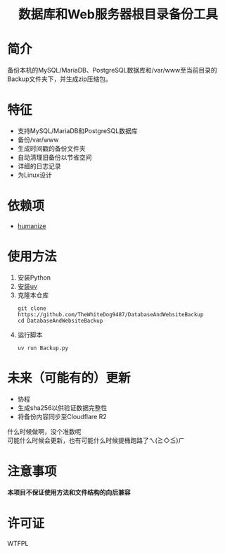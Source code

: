 <h1 style="text-align: center;">数据库和Web服务器根目录备份工具</h1>

# 简介
备份本机的MySQL/MariaDB、PostgreSQL数据库和/var/www至当前目录的Backup文件夹下，并生成zip压缩包。

# 特征
- 支持MySQL/MariaDB和PostgreSQL数据库
- 备份/var/www
- 生成时间戳的备份文件夹
- 自动清理旧备份以节省空间
- 详细的日志记录
- 为Linux设计

# 依赖项
- [humanize](https://github.com/python-humanize/humanize)

# 使用方法
1. 安装Python
2. [安装uv](https://docs.astral.sh/uv/getting-started/installation/)
3. 克隆本仓库
    ```shell
    git clone https://github.com/TheWhiteDog9487/DatabaseAndWebsiteBackup
    cd DatabaseAndWebsiteBackup
    ```
4. 运行脚本
    ```shell
    uv run Backup.py
    ```

# 未来（可能有的）更新
- 协程
- 生成sha256以供验证数据完整性
- 将备份内容同步至Cloudflare R2

什么时候做啊，没个准数呢  
可能什么时候会更新，也有可能什么时候提桶跑路了ㄟ(≧◇≦)ㄏ

# 注意事项
**本项目不保证使用方法和文件结构的向后兼容**

# 许可证
WTFPL